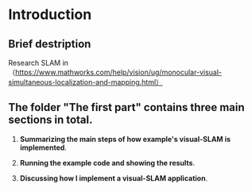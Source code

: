 # Introduction














## Brief destription
Research SLAM in（https://www.mathworks.com/help/vision/ug/monocular-visual-simultaneous-localization-and-mapping.html）


## The folder "The first part" contains three main sections in total.
1. **Summarizing the main steps of how example's visual-SLAM is implemented**.

2. **Running the example code and showing the results**.

3. **Discussing how I implement a visual-SLAM application**.

